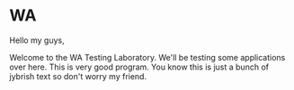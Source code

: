 # WA
Hello my guys,

Welcome to the WA Testing Laboratory. We'll be testing some applications over here. This is very good program. You know this is just a bunch of jybrish text so don't worry my friend.

